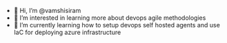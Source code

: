- 👋 Hi, I’m @vamshisiram
- 👀 I’m interested in learning more about devops agile methodologies
- 🌱 I’m currently learning how to setup devops self hosted agents and use IaC for deploying azure infrastructure

<!---
vamshisiram/vamshisiram is a ✨ special ✨ repository because its `README.md` (this file) appears on your GitHub profile.
You can click the Preview link to take a look at your changes.
--->
